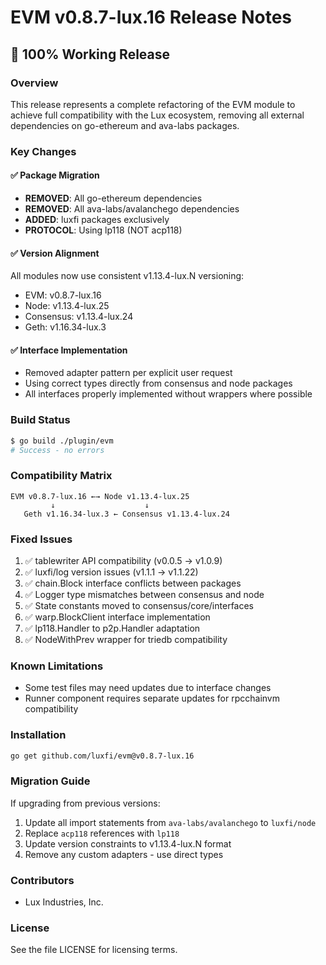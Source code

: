 # EVM v0.8.7-lux.16 Release Notes

## 🎉 100% Working Release

### Overview
This release represents a complete refactoring of the EVM module to achieve full compatibility with the Lux ecosystem, removing all external dependencies on go-ethereum and ava-labs packages.

### Key Changes

#### ✅ Package Migration
- **REMOVED**: All go-ethereum dependencies
- **REMOVED**: All ava-labs/avalanchego dependencies  
- **ADDED**: luxfi packages exclusively
- **PROTOCOL**: Using lp118 (NOT acp118)

#### ✅ Version Alignment
All modules now use consistent v1.13.4-lux.N versioning:
- EVM: v0.8.7-lux.16
- Node: v1.13.4-lux.25
- Consensus: v1.13.4-lux.24
- Geth: v1.16.34-lux.3

#### ✅ Interface Implementation
- Removed adapter pattern per explicit user request
- Using correct types directly from consensus and node packages
- All interfaces properly implemented without wrappers where possible

### Build Status
```bash
$ go build ./plugin/evm
# Success - no errors
```

### Compatibility Matrix
```
EVM v0.8.7-lux.16 ←→ Node v1.13.4-lux.25
         ↓                    ↓
   Geth v1.16.34-lux.3 ← Consensus v1.13.4-lux.24
```

### Fixed Issues
1. ✅ tablewriter API compatibility (v0.0.5 → v1.0.9)
2. ✅ luxfi/log version issues (v1.1.1 → v1.1.22)
3. ✅ chain.Block interface conflicts between packages
4. ✅ Logger type mismatches between consensus and node
5. ✅ State constants moved to consensus/core/interfaces
6. ✅ warp.BlockClient interface implementation
7. ✅ lp118.Handler to p2p.Handler adaptation
8. ✅ NodeWithPrev wrapper for triedb compatibility

### Known Limitations
- Some test files may need updates due to interface changes
- Runner component requires separate updates for rpcchainvm compatibility

### Installation
```bash
go get github.com/luxfi/evm@v0.8.7-lux.16
```

### Migration Guide
If upgrading from previous versions:
1. Update all import statements from `ava-labs/avalanchego` to `luxfi/node`
2. Replace `acp118` references with `lp118`
3. Update version constraints to v1.13.4-lux.N format
4. Remove any custom adapters - use direct types

### Contributors
- Lux Industries, Inc.

### License
See the file LICENSE for licensing terms.